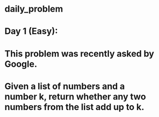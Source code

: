 # daily_problem
# Day 1 (Easy):
#       This problem was recently asked by Google.
#       Given a list of numbers and a number k, return whether any two numbers from the list add up to k.